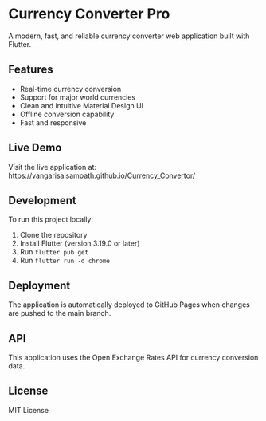 # Currency Converter Pro

A modern, fast, and reliable currency converter web application built with Flutter.

## Features

- Real-time currency conversion
- Support for major world currencies
- Clean and intuitive Material Design UI
- Offline conversion capability
- Fast and responsive

## Live Demo

Visit the live application at: https://vangarisaisampath.github.io/Currency_Convertor/

## Development

To run this project locally:

1. Clone the repository
2. Install Flutter (version 3.19.0 or later)
3. Run `flutter pub get`
4. Run `flutter run -d chrome`

## Deployment

The application is automatically deployed to GitHub Pages when changes are pushed to the main branch.

## API

This application uses the Open Exchange Rates API for currency conversion data.

## License

MIT License
